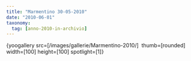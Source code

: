 ```yaml
---
title: "Marmentino 30-05-2010"
date: "2010-06-01"
taxonomy: 
  tag: [anno-2010-in-archivio]
---
```


{yoogallery src=\[/images/gallerie/Marmentino-2010/\]  thumb=\[rounded\] width=\[100\] height=\[100\] spotlight=\[1\]}
